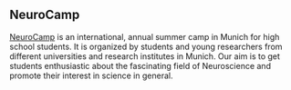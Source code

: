 ## NeuroCamp

[NeuroCamp](https://www.neurocamp-munich.com/) is an international, annual summer camp in Munich for high school students. It is organized by students and young researchers from different universities and research institutes in Munich. Our aim is to get students enthusiastic about the fascinating field of Neuroscience and promote their interest in science in general.

